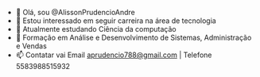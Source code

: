 - 👋 Olá, sou @AlissonPrudencioAndre
- 👀 Estou interessado em seguir carreira na área de tecnologia
- 🌱 Atualmente estudando Ciência da computação
- 💞️ Formação em Análise e Desenvolvimento de Sistemas, Administração e Vendas
- 📫 Contatar vai Email aprudencio788@gmail.com | Telefone 5583988515932


<!---
AlissonPrudencioAndre/AlissonPrudencioAndre is a ✨ special ✨ repository because its `README.md` (this file) appears on your GitHub profile.
You can click the Preview link to take a look at your changes.
--->
